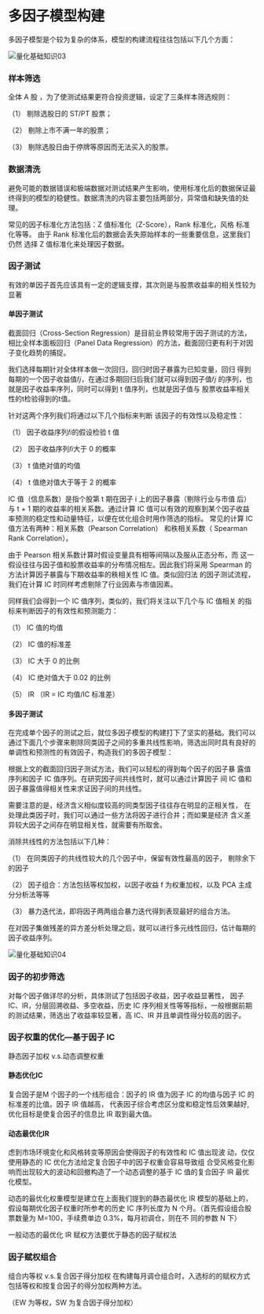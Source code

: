 # 多因子模型构建

多因子模型是个较为复杂的体系，模型的构建流程往往包括以下几个方面：

 ![量化基础知识03](https://github.com/Miya-Su/Quantitative-Trading/raw/miya/image/量化基础知识03.png)



### 样本筛选

全体 A 股 ，为了使测试结果更符合投资逻辑，设定了三条样本筛选规则： 

（1） 剔除选股日的 ST/PT 股票； 

（2） 剔除上市不满一年的股票； 

（3） 剔除选股日由于停牌等原因而无法买入的股票。 



### 数据清洗

避免可能的数据错误和极端数据对测试结果产生影响，使用标准化后的数据保证最终得到的模型的稳健性。数据清洗的内容主要包括两部分，异常值和缺失值的处理。 

常见的因子标准化方法包括：Z 值标准化（Z-Score），Rank 标准化，风格 标准化等等。 由于 Rank 标准化后的数据会丢失原始样本的一些重要信息，这里我们仍然 选择 Z 值标准化来处理因子数据。 





### 因子测试

有效的单因子首先应该具有一定的逻辑支撑，其次则是与股票收益率的相关性较为显著

#### 单因子测试

截面回归（Cross-Section Regression）是目前业界较常用于因子测试的方法，相比全样本面板回归（Panel Data Regression）的方法，截面回归更有利于对因子变化趋势的捕捉。

我们选择每期针对全体样本做一次回归，回归时因子暴露为已知变量，回归 得到每期的一个因子收益值𝑓𝑗，在通过多期回归后我们就可以得到因子值𝑓𝑗 的序列，也就是因子收益率序列，同时可以得到 t 值序列，也就是因子值与 股票收益率相关性的t检验得到的t值。 

针对这两个序列我们将通过以下几个指标来判断 该因子的有效性以及稳定性： 

（1） 因子收益序列𝑓𝑖的假设检验 t 值 

（2） 因子收益序列𝑓𝑖大于 0 的概率 

（3） t 值绝对值的均值 

（4） t 值绝对值大于等于 2 的概率 

IC 值（信息系数）是指个股第 t 期在因子 i 上的因子暴露（剔除行业与市值 后）与 t + 1 期的收益率的相关系数。通过计算 IC 值可以有效的观察到某个因子收益率预测的稳定性和动量特征，以便在优化组合时用作筛选的指标。 常见的计算 IC 值方法有两种：相关系数（Pearson Correlation） 和秩相关系数（ Spearman Rank Correlation）。 

由于 Pearson 相关系数计算时假设变量具有相等间隔以及服从正态分布，而 这一假设往往与因子值和股票收益率的分布情况相左。因此我们将采用 Spearman 的方法计算因子暴露与下期收益率的秩相关性 IC 值。类似回归法 的因子测试流程，我们在计算 IC 时同样考虑剔除了行业因素与市值因素。 

同样我们会得到一个 IC 值序列，类似的，我们将关注以下几个与 IC 值相关 的指标来判断因子的有效性和预测能力： 

（1） IC 值的均值

（2） IC 值的标准差 

（3） IC 大于 0 的比例 

（4） IC 绝对值大于 0.02 的比例 

（5） IR （IR = IC 均值/IC 标准差） 

#### 多因子测试

在完成单个因子的测试之后，就位多因子模型的构建打下了坚实的基础。我们可以通过下面几个步骤来剔除同类因子之间的多重共线性影响，筛选出同时具有良好的单调性和预测性的有效因子，构造我们的多因子模型： 

根据上文的截面回归因子测试方法，我们可以轻松的得到每个因子的因子暴 露值序列和因子 IC 值序列。在研究因子间共线性时，就可以通过计算因子 间 IC 值和因子暴露值得相关性来求证因子间的共线性。

需要注意的是，经济含义相似度较高的同类型因子往往存在明显的正相关性， 在处理此类因子时，我们可以通过一些方法将因子进行合并；而如果是经济 含义差异较大因子之间存在明显相关性，就需要有所取舍。 

消除共线性的方法包括以下几种： 

（1） 在同类因子的共线性较大的几个因子中，保留有效性最高的因子， 剔除余下的因子 

（2） 因子组合：方法包括等权加权，以因子收益 f 为权重加权，以及 PCA 主成分分析法等等 

（3） 暴力迭代法，即将因子两两组合暴力迭代得到表现最好的组合方法。

在对因子集做残差的异方差分析处理之后，就可以进行多元线性回归，估计每期的因子收益序列。 





 ![量化基础知识04](https://github.com/Miya-Su/Quantitative-Trading/raw/miya/image/量化基础知识04.png)



### 因子的初步筛选 

对每个因子做详尽的分析，具体测试了包括因子收益，因子收益显著性， 因子 IC、IR，分层回溯收益、多空收益，历史 IC 序列相关性等等指标，一般根据前期的测试结果，筛选出了收益率较显著，高 IC、IR 并且单调性得分较高的因子。



### 因子权重的优化—基于因子 IC 

静态因子加权 v.s.动态调整权重 

#### 静态优化IC

复合因子是M 个因子的一个线形组合：因子的 IR 值为因子 IC 的均值与因子 IC 的标准差的比值。因子 IR 值越高， 代表因子综合考虑区分度和稳定性后效果越好,优化目标是使复合因子的信息比 IR 取到最大值。 

#### 动态最优化IR

虑到市场环境变化和风格转变等原因会使得因子的有效性和 IC 值出现波 动，仅仅使用静态的 IC 优化方法给定复合因子中的因子权重会容易导致组 合受风格变化影响而出现较大的波动和回撤构造了一个动态调整的基于 IC 值的复合因子 IR 最优化模型。

动态的最优化权重模型是建立在上面我们提到的静态最优化 IR 模型的基础上的，假设每期优化因子权重时所参考的历史 IC 序列长度为 N 个月。（首先假设组合股票数量为 M=100，手续费单边 0.3%，每月初调仓，则在不 同的参数 N 下）

一般动态的最优化 IR 赋权方法要优于静态的因子赋权法



### 因子赋权组合

组合内等权 v.s.复合因子得分加权 
在构建每月调仓组合时，入选标的的赋权方式包括等权和按复合因子的得分加权两种方法。

（EW 为等权，SW 为复合因子得分加权）
